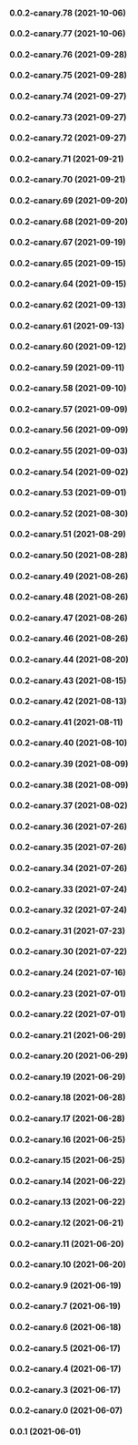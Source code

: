 #### 0.0.2-canary.78 (2021-10-06)

#### 0.0.2-canary.77 (2021-10-06)

#### 0.0.2-canary.76 (2021-09-28)

#### 0.0.2-canary.75 (2021-09-28)

#### 0.0.2-canary.74 (2021-09-27)

#### 0.0.2-canary.73 (2021-09-27)

#### 0.0.2-canary.72 (2021-09-27)

#### 0.0.2-canary.71 (2021-09-21)

#### 0.0.2-canary.70 (2021-09-21)

#### 0.0.2-canary.69 (2021-09-20)

#### 0.0.2-canary.68 (2021-09-20)

#### 0.0.2-canary.67 (2021-09-19)

#### 0.0.2-canary.65 (2021-09-15)

#### 0.0.2-canary.64 (2021-09-15)

#### 0.0.2-canary.62 (2021-09-13)

#### 0.0.2-canary.61 (2021-09-13)

#### 0.0.2-canary.60 (2021-09-12)

#### 0.0.2-canary.59 (2021-09-11)

#### 0.0.2-canary.58 (2021-09-10)

#### 0.0.2-canary.57 (2021-09-09)

#### 0.0.2-canary.56 (2021-09-09)

#### 0.0.2-canary.55 (2021-09-03)

#### 0.0.2-canary.54 (2021-09-02)

#### 0.0.2-canary.53 (2021-09-01)

#### 0.0.2-canary.52 (2021-08-30)

#### 0.0.2-canary.51 (2021-08-29)

#### 0.0.2-canary.50 (2021-08-28)

#### 0.0.2-canary.49 (2021-08-26)

#### 0.0.2-canary.48 (2021-08-26)

#### 0.0.2-canary.47 (2021-08-26)

#### 0.0.2-canary.46 (2021-08-26)

#### 0.0.2-canary.44 (2021-08-20)

#### 0.0.2-canary.43 (2021-08-15)

#### 0.0.2-canary.42 (2021-08-13)

#### 0.0.2-canary.41 (2021-08-11)

#### 0.0.2-canary.40 (2021-08-10)

#### 0.0.2-canary.39 (2021-08-09)

#### 0.0.2-canary.38 (2021-08-09)

#### 0.0.2-canary.37 (2021-08-02)

#### 0.0.2-canary.36 (2021-07-26)

#### 0.0.2-canary.35 (2021-07-26)

#### 0.0.2-canary.34 (2021-07-26)

#### 0.0.2-canary.33 (2021-07-24)

#### 0.0.2-canary.32 (2021-07-24)

#### 0.0.2-canary.31 (2021-07-23)

#### 0.0.2-canary.30 (2021-07-22)

#### 0.0.2-canary.24 (2021-07-16)

#### 0.0.2-canary.23 (2021-07-01)

#### 0.0.2-canary.22 (2021-07-01)

#### 0.0.2-canary.21 (2021-06-29)

#### 0.0.2-canary.20 (2021-06-29)

#### 0.0.2-canary.19 (2021-06-29)

#### 0.0.2-canary.18 (2021-06-28)

#### 0.0.2-canary.17 (2021-06-28)

#### 0.0.2-canary.16 (2021-06-25)

#### 0.0.2-canary.15 (2021-06-25)

#### 0.0.2-canary.14 (2021-06-22)

#### 0.0.2-canary.13 (2021-06-22)

#### 0.0.2-canary.12 (2021-06-21)

#### 0.0.2-canary.11 (2021-06-20)

#### 0.0.2-canary.10 (2021-06-20)

#### 0.0.2-canary.9 (2021-06-19)

#### 0.0.2-canary.7 (2021-06-19)

#### 0.0.2-canary.6 (2021-06-18)

#### 0.0.2-canary.5 (2021-06-17)

#### 0.0.2-canary.4 (2021-06-17)

#### 0.0.2-canary.3 (2021-06-17)

#### 0.0.2-canary.0 (2021-06-07)

#### 0.0.1 (2021-06-01)
